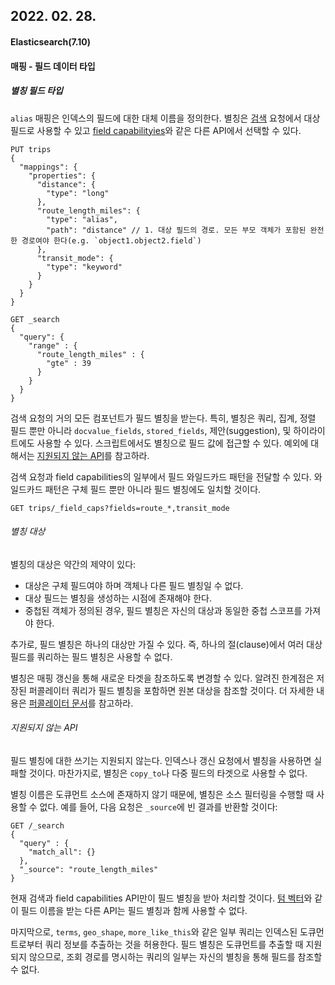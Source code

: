 ## 2022. 02. 28.

#### Elasticsearch(7.10)

#### 매핑 - 필드 데이터 타입

##### 별칭 필드 타입

`alias` 매핑은 인덱스의 필드에 대한 대체 이름을 정의한다. 별칭은 [검색][search] 요청에서 대상 필드로 사용할 수 있고 [field capabilityies][search-field-cpas]와 같은 다른 API에서 선택할 수 있다.

```http
PUT trips
{
  "mappings": {
    "properties": {
      "distance": {
        "type": "long"
      },
      "route_length_miles": {
        "type": "alias",
        "path": "distance" // 1. 대상 필드의 경로. 모든 부모 객체가 포함된 완전한 경로여야 한다(e.g. `object1.object2.field`)
      },
      "transit_mode": {
        "type": "keyword"
      }
    }
  }
}

GET _search
{
  "query": {
    "range" : {
      "route_length_miles" : {
        "gte" : 39
      }
    }
  }
}
```

검색 요청의 거의 모든 컴포넌트가 필드 별칭을 받는다. 특히, 별칭은 쿼리, 집계, 정렬 필드 뿐만 아니라 `docvalue_fields`, `stored_fields`, 제안(suggestion), 및 하이라이트에도 사용할 수 있다. 스크립트에서도 별칭으로 필드 값에 접근할 수 있다. 예외에 대해서는 [지원되지 않는 API][unsupported-apis]를 참고하라.

검색 요청과 field  capabilities의 일부에서 필드 와일드카드 패턴을 전달할 수 있다. 와일드카드 패턴은 구체 필드 뿐만 아니라 필드 별칭에도 일치할 것이다.

```http
GET trips/_field_caps?fields=route_*,transit_mode
```

###### 별칭 대상

별칭의 대상은 약간의 제약이 있다:

* 대상은 구체 필드여야 하며 객체나 다른 필드 별칭일 수 없다.
* 대상 필드는 별칭을 생성하는 시점에 존재해야 한다.
* 중첩된 객체가 정의된 경우, 필드 별칭은 자신의 대상과 동일한 중첩 스코프를 가져야 한다.

추가로, 필드 별칭은 하나의 대상만 가질 수 있다. 즉, 하나의 절(clause)에서 여러 대상 필드를 쿼리하는 필드 별칭은 사용할 수 없다.

별칭은 매핑 갱신을 통해 새로운 타겟을 참조하도록 변경할 수 있다. 알려진 한계점은 저장된 퍼콜레이터 쿼리가 필드 별칭을 포함하면 원본 대상을 참조할 것이다. 더 자세한 내용은 [퍼콜레이터 문서][percolator]를 참고하라.

###### 지원되지 않는 API

필드 별칭에 대한 쓰기는 지원되지 않는다. 인덱스나 갱신 요청에서 별칭을 사용하면 실패할 것이다. 마찬가지로, 별칭은 `copy_to`나 다중 필드의 타겟으로 사용할 수 없다.

별칭 이름은 도큐먼트 소스에 존재하지 않기 때문에, 별칭은 소스 필터링을 수행할 때 사용할 수 없다. 예를 들어, 다음 요청은 `_source`에 빈 결과를 반환할 것이다:

```http
GET /_search
{
  "query" : {
    "match_all": {}
  },
  "_source": "route_length_miles"
}
```

현재 검색과 field capabilities API만이 필드 별칭을 받아 처리할 것이다. [텀 벡터][term-vectors]와 같이 필드 이름을 받는 다른 API는 필드 별칭과 함께 사용할 수 없다.

마지막으로, `terms`, `geo_shape`, `more_like_this`와 같은 일부 쿼리는 인덱스된 도큐먼트로부터 쿼리 정보를 추출하는 것을 허용한다. 필드 별칭은 도큐먼트를 추출할 때 지원되지 않으므로, 조회 경로를 명시하는 쿼리의 일부는 자신의 별칭을 통해 필드를 참조할 수 없다.





[search]: https://www.elastic.co/guide/en/elasticsearch/reference/7.10/search.html
[search-field-cpas]: https://www.elastic.co/guide/en/elasticsearch/reference/7.10/search-field-caps.html
[unsupported-apis]: https://www.elastic.co/guide/en/elasticsearch/reference/7.10/alias.html#unsupported-apis
[percolator]: https://www.elastic.co/guide/en/elasticsearch/reference/7.10/percolator.html
[term-vectors]: https://www.elastic.co/guide/en/elasticsearch/reference/7.10/docs-termvectors.html